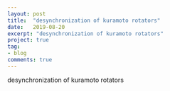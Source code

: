```yaml
---
layout: post
title:  "desynchronization of kuramoto rotators"
date:   2019-08-20
excerpt: "desynchronization of kuramoto rotators"
project: true
tag:
- blog
comments: true
---
```


desynchronization of kuramoto rotators
  
